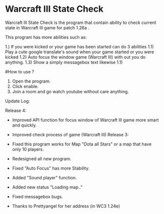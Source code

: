 # Warcraft III State Check

Warcraft III State Check is the program that contain ability to check current state in Warcraft III game for patch 1.26a .

This program has more abilities such as:

1.) If you were kicked or your game has been started can do 3 abilities
  1.1) Play a cute google translate's sound when your game started or you were kicked
  1.2) Auto focus the window game (Warcraft III) with out you do anything.
  1.3) Show a simply messagebox text likewise 1.1)
  
#How to use ?

1) Open the program.
2) Click enable.
3) Join a room and go watch youtube without care anything.
 
Update Log:

  Release 4:
  - Improved API function for focus window of Warcraft III game more smart and quickly.
  - Improved check process of game (Warcraft III)
  Release 3:
  - Fixed this program works for Map "Dota all Stars" or a map that have only 10 players.
  - Redesigned all new program.
  - Fixed "Auto Focus" has more Stability.
  - Added "Sound player" function.
  - Added new status "Loading map.."
  - Fixed messagebox bugs.





- Thanks to Prettyangel for her address (in WC3 1.24e)
